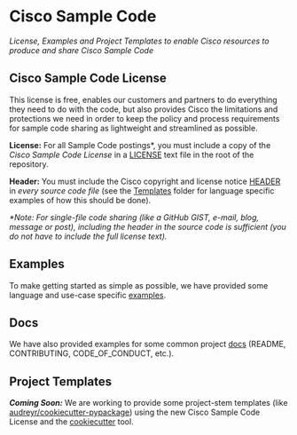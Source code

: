 # Cisco Sample Code

_License, Examples and Project Templates to enable Cisco resources to produce and share Cisco Sample Code_

## Cisco Sample Code License

This license is free, enables our customers and partners to do everything they need to do with the code, but also provides Cisco the limitations and protections we need in order to keep the policy and process requirements for sample code sharing as lightweight and streamlined as possible.

**License:**  For all Sample Code postings*, you must include a copy of the _Cisco Sample Code License_ in a [LICENSE](./LICENSE) text file in the root of the repository.

**Header:**  You must include the Cisco copyright and license notice [HEADER](./HEADER) in _every source code file_ (see the [Templates](./templates) folder for language specific examples of how this should be done).

_*Note:  For single-file code sharing (like a GitHub GIST, e-mail, blog, message or post), including the header in the source code is sufficient (you do not have to include the full license text)._


## Examples

To make getting started as simple as possible, we have provided some language and use-case specific [examples](./examples).


## Docs

We have also provided examples for some common project [docs](./docs) (README, CONTRIBUTING, CODE_OF_CONDUCT, etc.).


## Project Templates
 _**Coming Soon:**_  We are working to provide some project-stem templates (like [audreyr/cookiecutter-pypackage](https://github.com/audreyr/cookiecutter-pypackage)) using the new Cisco Sample Code License and the [cookiecutter](https://github.com/audreyr/cookiecutter) tool.
